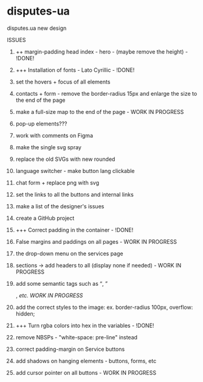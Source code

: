 # disputes-ua
disputes.ua new design

ISSUES

1. ++ margin-padding head index - hero - (maybe remove the height) - !DONE!

2. +++ Installation of fonts - Lato Cyrillic - !DONE!

3. set the hovers + focus of all elements

4. contacts + form - remove the border-radius 15px and enlarge the size to the end of the page

5. make a full-size map to the end of the page - WORK IN PROGRESS

6. pop-up elements???

7. work with comments on Figma

8. make the single svg spray

9. replace the old SVGs with new rounded

10. language switcher - make button lang clickable

11. chat form + replace png with svg

12. set the links to all  the buttons and internal links

13. make a list of the designer's issues

14. create a GitHub project

15. +++ Correct padding in the container - !DONE!

16. False margins and paddings on all pages - WORK IN PROGRESS

17. the drop-down menu on the services page

18. sections -> add headers to all (display none if needed) - WORK IN PROGRESS

19. add some semantic tags such as <q>, <article>, <cite> etc. WORK IN PROGRESS

20. add the correct styles to the image: ex. border-radius 100px, overflow: hidden;

21. +++ Turn rgba colors into hex in the variables - !DONE!

22. remove NBSPs - "white-space: pre-line" instead

23. correct padding-margin on Service buttons

24. add shadows on hanging elements - buttons, forms, etc

25. add cursor pointer on all buttons - WORK IN PROGRESS